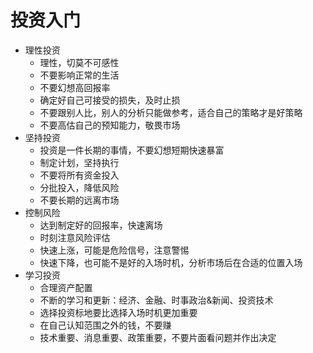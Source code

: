 # 投资入门
* 理性投资
    * 理性，切莫不可感性
    * 不要影响正常的生活
    * 不要幻想高回报率
    * 确定好自己可接受的损失，及时止损
    * 不要跟别人比，别人的分析只能做参考，适合自己的策略才是好策略
    * 不要高估自己的预知能力，敬畏市场
* 坚持投资
    * 投资是一件长期的事情，不要幻想短期快速暴富
    * 制定计划，坚持执行
    * 不要将所有资金投入
    * 分批投入，降低风险
    * 不要长期的远离市场
* 控制风险
    * 达到制定好的回报率，快速离场
    * 时刻注意风险评估
    * 快速上涨，可能是危险信号，注意警惕
    * 快速下降，也可能不是好的入场时机，分析市场后在合适的位置入场
* 学习投资
    * 合理资产配置
    * 不断的学习和更新：经济、金融、时事政治&新闻、投资技术
    * 选择投资标地要比选择入场时机更加重要  
    * 在自己认知范围之外的钱，不要赚
    * 技术重要、消息重要、政策重要，不要片面看问题并作出决定